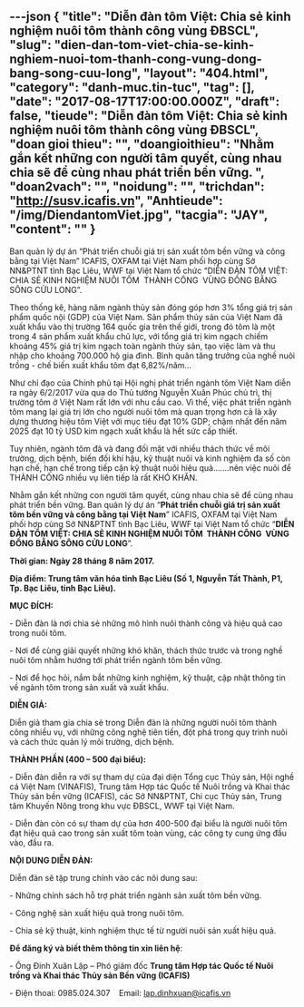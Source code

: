 ---json
{
    "title": "Diễn đàn tôm Việt: Chia sẻ kinh nghiệm nuôi tôm thành công vùng ĐBSCL",
    "slug": "dien-dan-tom-viet-chia-se-kinh-nghiem-nuoi-tom-thanh-cong-vung-dong-bang-song-cuu-long",
    "layout": "404.html",
    "category": "danh-muc.tin-tuc",
    "tag": [],
    "date": "2017-08-17T17:00:00.000Z",
    "draft": false,
    "tieude": "Diễn đàn tôm Việt: Chia sẻ kinh nghiệm nuôi tôm thành công vùng ĐBSCL",
    "doan gioi thieu": "",
    "doangioithieu": "Nhằm gắn kết những con người tâm quyết, cùng nhau chia sẽ để cùng nhau phát triển bền vững. ",
    "doan2vach": "",
    "noidung": "",
    "trichdan": "http://susv.icafis.vn",
    "Anhtieude": "/img/DiendantomViet.jpg",
    "tacgia": "JAY",
    "__content__": ""
}
---
<p><span style="font-size:14px">Ban quản l&yacute; dự &aacute;n &ldquo;Ph&aacute;t triển chuỗi gi&aacute; trị sản xuất t&ocirc;m bền vững v&agrave; c&ocirc;ng bằng tại Việt Nam&rdquo; ICAFIS, OXFAM tại Việt Nam phối hợp c&ugrave;ng Sở NN&amp;PTNT tỉnh Bạc Li&ecirc;u, WWF tại Việt Nam tổ chức &ldquo;DIỄN Đ&Agrave;N T&Ocirc;M VIỆT: CHIA SẺ KINH NGHIỆM NU&Ocirc;I T&Ocirc;M &nbsp;TH&Agrave;NH C&Ocirc;NG &nbsp;V&Ugrave;NG ĐỒNG BẰNG S&Ocirc;NG CỬU LONG&rdquo;.</span></p>

<p><span style="font-size:14px">Theo thống k&ecirc;, h&agrave;ng năm ng&agrave;nh thủy sản đ&oacute;ng g&oacute;p hơn 3% tổng gi&aacute; trị sản phẩm quốc nội (GDP) của Việt Nam. Sản phẩm thủy sản của Việt Nam đ&atilde; xuất khẩu v&agrave;o thị trường 164 quốc gia tr&ecirc;n thế giới, trong đ&oacute; t&ocirc;m l&agrave; một trong 4 sản phẩm xuất khẩu chủ lực, với tổng gi&aacute; trị kim ngạch chiếm khoảng 45% gi&aacute; trị kim ngạch to&agrave;n ng&agrave;nh thủy sản, tạo việc l&agrave;m v&agrave; thu nhập cho khoảng 700.000 hộ gia đ&igrave;nh. B&igrave;nh qu&acirc;n tăng trưởng của nghề nu&ocirc;i trồng - chế biến xuất khẩu t&ocirc;m đạt 6,82%/năm...</span></p>

<p><span style="font-size:14px">Như chỉ đạo của Ch&iacute;nh phủ tại Hội nghị ph&aacute;t triển ng&agrave;nh t&ocirc;m Việt Nam diễn ra ng&agrave;y 6/2/2017 vừa qua do Thủ tướng Nguyễn Xu&acirc;n Ph&uacute;c chủ tr&igrave;, thị trường t&ocirc;m ở Việt Nam rất lớn với nhu cầu cao. V&igrave; thế, việc ph&aacute;t triển ng&agrave;nh t&ocirc;m mang lại gi&aacute; trị lớn cho người nu&ocirc;i t&ocirc;m m&agrave; quan trọng hơn cả l&agrave; x&acirc;y dựng thương hiệu t&ocirc;m Việt với mục ti&ecirc;u đạt 10% GDP; chậm nhất đến năm 2025 đạt 10 tỷ USD kim ngạch xuất khẩu l&agrave; hết sức cấp thiết.</span></p>

<p><span style="font-size:14px">Tuy nhi&ecirc;n, ng&agrave;nh t&ocirc;m đ&atilde; v&agrave; đang đối mặt với nhiều th&aacute;ch thức về m&ocirc;i trường, dịch bệnh, biến đối kh&iacute; hậu, kỹ thuật nu&ocirc;i v&agrave; kinh nghiệm đa số c&ograve;n hạn chế, hạn chế trong tiếp cận kỹ thuật nu&ocirc;i hiệu quả&hellip;&hellip;.n&ecirc;n việc nu&ocirc;i để TH&Agrave;NH C&Ocirc;NG nhiều vụ li&ecirc;n tiếp l&agrave; rất KH&Oacute; KHĂN.</span></p>

<p><span style="font-size:14px">Nhằm gắn kết những con người t&acirc;m quyết, c&ugrave;ng nhau chia sẽ để c&ugrave;ng nhau ph&aacute;t triển bền vững. Ban quản l&yacute; dự &aacute;n &ldquo;<strong>Ph&aacute;t triển chuỗi gi&aacute; trị sản xuất t&ocirc;m bền vững v&agrave; c&ocirc;ng bằng tại Việt Nam</strong>&rdquo; ICAFIS, OXFAM tại Việt Nam phối hợp c&ugrave;ng Sở NN&amp;PTNT tỉnh Bạc Li&ecirc;u, WWF tại Việt Nam tổ chức&nbsp;&ldquo;<strong>DIỄN Đ&Agrave;N T&Ocirc;M VIỆT: CHIA SẺ KINH NGHIỆM NU&Ocirc;I T&Ocirc;M&nbsp; TH&Agrave;NH C&Ocirc;NG&nbsp; V&Ugrave;NG ĐỒNG BẰNG S&Ocirc;NG CỬU LONG</strong>&rdquo;.</span></p>

<p><span style="font-size:14px"><strong>Thời gian: Ng&agrave;y 28 th&aacute;ng 8 năm 2017.</strong></span></p>

<p><span style="font-size:14px"><strong>Địa điểm: Trung t&acirc;m văn h&oacute;a tỉnh Bạc Li&ecirc;u (Số 1, Nguyễn Tất Th&agrave;nh, P1, Tp. Bạc Li&ecirc;u, tỉnh Bạc Li&ecirc;u).</strong></span></p>

<p><span style="font-size:14px"><strong>MỤC Đ&Iacute;CH:</strong></span></p>

<p><span style="font-size:14px">- Diễn đ&agrave;n l&agrave; nơi chia sẻ những m&ocirc; h&igrave;nh nu&ocirc;i th&agrave;nh c&ocirc;ng v&agrave; hiệu quả cao trong nu&ocirc;i t&ocirc;m.</span></p>

<p><span style="font-size:14px">- Nơi để c&ugrave;ng giải quyết những kh&oacute; khăn, th&aacute;ch thức trước v&agrave; trong nghề nu&ocirc;i t&ocirc;m nhằm hướng tới ph&aacute;t triển ng&agrave;nh t&ocirc;m bền vững.</span></p>

<p><span style="font-size:14px">- Nơi để học hỏi, nắm bắt những kinh nghiệm, kỹ thuật, cập nhật th&ocirc;ng tin về ng&agrave;nh t&ocirc;m trong sản xuất v&agrave; xuất khẩu.</span></p>

<p><span style="font-size:14px"><strong>DIỄN GIẢ:</strong></span></p>

<p><span style="font-size:14px">Diễn giả tham gia chia sẻ trong Diễn đ&agrave;n l&agrave; những người nu&ocirc;i t&ocirc;m th&agrave;nh c&ocirc;ng nhiều vụ, với những c&ocirc;ng nghệ ti&ecirc;n tiến, đột ph&aacute; trong quy tr&igrave;nh nu&ocirc;i v&agrave; c&aacute;ch thức quản l&yacute; m&ocirc;i trường, dịch bệnh.</span></p>

<p><span style="font-size:14px"><strong>TH&Agrave;NH PHẦN (400 &ndash; 500 đại biểu):</strong></span></p>

<p><span style="font-size:14px">- Diễn đ&agrave;n diễn ra với sự tham dự của đại diện Tổng cục Thủy sản, Hội nghề c&aacute; Việt Nam (VINAFIS), Trung t&acirc;m Hợp t&aacute;c Quốc tế Nu&ocirc;i trồng v&agrave; Khai th&aacute;c Thủy sản bền vững (ICAFIS), c&aacute;c Sở NN&amp;PTNT, Chi cục Thủy sản, Trung t&acirc;m Khuyến N&ocirc;ng trong khu vực ĐBSCL, WWF tại Việt Nam.</span></p>

<p><span style="font-size:14px">- Diễn đ&agrave;n c&ograve;n c&oacute; sự tham dự của hơn 400-500 đại biểu l&agrave; người nu&ocirc;i t&ocirc;m đạt hiệu quả cao trong sản xuất t&ocirc;m to&agrave;n v&ugrave;ng, c&aacute;c c&ocirc;ng ty cung ứng đầu v&agrave;o, đầu ra.</span></p>

<p><span style="font-size:14px"><strong>NỘI DUNG DIỄN Đ&Agrave;N:</strong></span></p>

<p><span style="font-size:14px">Diễn đ&agrave;n sẽ tập trung ch&iacute;nh v&agrave;o c&aacute;c n&ocirc;i dung sau:</span></p>

<p><span style="font-size:14px">- Những ch&iacute;nh s&aacute;ch hỗ trợ ph&aacute;t triển ng&agrave;nh sản xuất t&ocirc;m bền vững.</span></p>

<p><span style="font-size:14px">- C&ocirc;ng nghệ sản xuất hiệu quả trong nu&ocirc;i t&ocirc;m.</span></p>

<p><span style="font-size:14px">- Chia sẻ kỹ thuật, kinh nghiệm thực tế từ người nu&ocirc;i sản xuất hiệu quả.</span></p>

<p><span style="font-size:14px"><strong>Để đăng k&yacute; v&agrave; biết th&ecirc;m th&ocirc;ng tin xin li&ecirc;n hệ</strong>:</span></p>

<p><span style="font-size:14px">- &Ocirc;ng Đinh Xu&acirc;n Lập &ndash; Ph&oacute; gi&aacute;m đốc&nbsp;<strong>Trung t&acirc;m Hợp t&aacute;c Quốc tế Nu&ocirc;i trồng v&agrave; Khai th&aacute;c Thủy sản Bền vững (ICAFIS)</strong></span></p>

<p><span style="font-size:14px">- Điện thoai: 0985.024.307&nbsp;&nbsp;&nbsp; Email:&nbsp;<a href="mailto:lap.dinhxuan@icafis.vn">lap.dinhxuan@icafis.vn</a></span></p>